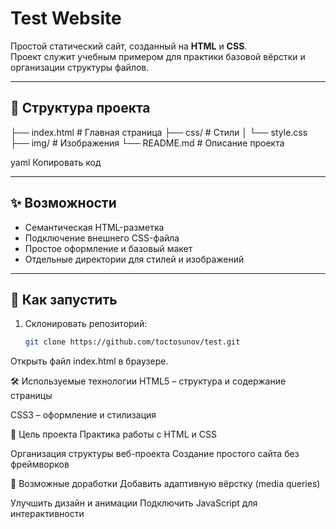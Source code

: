 # Test Website

Простой статический сайт, созданный на **HTML** и **CSS**.  
Проект служит учебным примером для практики базовой вёрстки и организации структуры файлов.

---

## 📂 Структура проекта

├── index.html # Главная страница
├── css/ # Стили
│ └── style.css
├── img/ # Изображения
└── README.md # Описание проекта

yaml
Копировать код

---

## ✨ Возможности

- Семантическая HTML-разметка
- Подключение внешнего CSS-файла
- Простое оформление и базовый макет
- Отдельные директории для стилей и изображений

---

## 🚀 Как запустить

1. Склонировать репозиторий:
   ```bash
   git clone https://github.com/toctosunov/test.git
Открыть файл index.html в браузере.

🛠 Используемые технологии
HTML5 – структура и содержание страницы

CSS3 – оформление и стилизация

📌 Цель проекта
Практика работы с HTML и CSS

Организация структуры веб-проекта
Создание простого сайта без фреймворков

🔮 Возможные доработки
Добавить адаптивную вёрстку (media queries)

Улучшить дизайн и анимации
Подключить JavaScript для интерактивности
